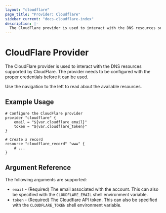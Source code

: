 ```yaml
---
layout: "cloudflare"
page_title: "Provider: Cloudflare"
sidebar_current: "docs-cloudflare-index"
description: |-
  The CloudFlare provider is used to interact with the DNS resources supported by CloudFlare. The provider needs to be configured with the proper credentials before it can be used.
---
```


# CloudFlare Provider

The CloudFlare provider is used to interact with the
DNS resources supported by CloudFlare. The provider needs to be configured
with the proper credentials before it can be used.

Use the navigation to the left to read about the available resources.

## Example Usage

```
# Configure the CloudFlare provider
provider "cloudflare" {
    email = "${var.cloudflare_email}"
    token = "${var.cloudflare_token}"
}

# Create a record
resource "cloudflare_record" "www" {
    # ...
}
```

## Argument Reference

The following arguments are supported:

* `email` - (Required) The email associated with the account. This can also be
  specified with the `CLOUDFLARE_EMAIL` shell environment variable.
* `token` - (Required) The Cloudflare API token. This can also be specified
  with the `CLOUDFLARE_TOKEN` shell environment variable.

